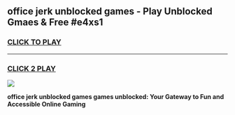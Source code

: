 
## office jerk unblocked games - Play Unblocked Gmaes & Free #e4xs1
<h3>
<a href="https://news.freeplayer.one?title=office_jerk_unblocked_games&ref=03M">CLICK TO PLAY</a></h3>
<hr>

<h3>
<a href="https://news.freeplayer.one?title=office_jerk_unblocked_games&ref=03M">CLICK 2 PLAY</a>
  
</h3>

<a href="https://news.freeplayer.one?title=office_jerk_unblocked_games&ref=03M"><img src="https://clearcache.store/games.png"></a>


**office jerk unblocked games games unblocked: Your Gateway to Fun and Accessible Online Gaming**

